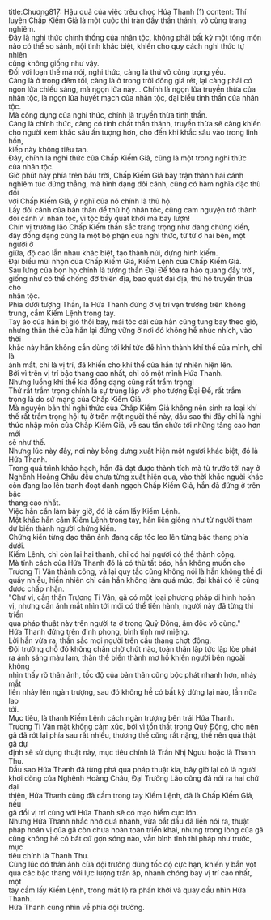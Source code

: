 title:Chương817: Hậu quả của việc trêu chọc Hứa Thanh (1)
content:
Thí luyện Chấp Kiếm Giả là một cuộc thi tràn đầy thần thánh, vô cùng trang<br>nghiêm.<br>Đây là nghi thức chính thống của nhân tộc, không phải bất kỳ một tông môn<br>nào có thể so sánh, nội tình khác biệt, khiến cho quy cách nghi thức tự nhiên<br>cũng không giống như vậy.<br>Đối với loạn thế mà nói, nghi thức, càng là thứ vô cùng trọng yếu.<br>Càng là ở trong đêm tối, càng là ở trong trời đông giá rét, lại càng phải có<br>ngọn lửa chiếu sáng, mà ngọn lửa này... Chính là ngọn lửa truyền thừa của<br>nhân tộc, là ngọn lửa huyết mạch của nhân tộc, đại biểu tinh thần của nhân tộc.<br>Mà công dụng của nghi thức, chính là truyền thừa tinh thần.<br>Càng là chính thức, càng có tính chất thần thánh, truyền thừa sẽ càng khiến<br>cho người xem khắc sâu ấn tượng hơn, cho đến khi khắc sâu vào trong linh hồn,<br>kiếp này không tiêu tan.<br>Đây, chính là nghi thức của Chấp Kiếm Giả, cũng là một trong nghi thức<br>của nhân tộc.<br>Giờ phút này phía trên bầu trời, Chấp Kiếm Giả bày trận thành hai cánh<br>nghiêm túc đứng thẳng, mà hình dạng đôi cánh, cũng có hàm nghĩa đặc thù đối<br>với Chấp Kiếm Giả, ý nghĩ của nó chính là thủ hộ.<br>Lấy đôi cánh của bản thân để thủ hộ nhân tộc, cũng cam nguyện trở thành<br>đôi cánh vì nhân tộc, vì tộc bầy quật khởi mà bay lượn!<br>Chín vị trưởng lão Chấp Kiếm thần sắc trang trọng như đang chứng kiến,<br>đây đồng dạng cũng là một bộ phận của nghi thức, tứ tứ ở hai bên, một người ở<br>giữa, độ cao lẫn nhau khác biệt, tạo thành núi, dựng hình kiếm.<br>Đại biểu mũi nhọn của Chấp Kiếm Giả, Kiếm Lệnh của Chấp Kiếm Giả.<br>Sau lưng của bọn họ chính là tượng thần Đại Đế tỏa ra hào quang đầy trời,<br>giống như có thể chống đỡ thiên địa, bao quát đại địa, thủ hộ truyền thừa cho<br>nhân tộc.<br>Phía dưới tượng Thần, là Hứa Thanh đứng ở vị trí vạn trượng trên không<br>trung, cầm Kiếm Lệnh trong tay.<br>Tay áo của hắn bị gió thổi bay, mái tóc dài của hắn cũng tung bay theo gió,<br>nhưng thân thể của hắn lại đứng vững ở nơi đó không hề nhúc nhích, vào thời<br>khắc này hắn không cần dùng tới khí tức để hình thành khí thế của mình, chỉ là<br>ánh mắt, chỉ là vị trí, đã khiến cho khí thế của hắn tự nhiên hiện lên.<br>Bởi vì trên vị trí bậc thang cao nhất, chỉ có một mình Hứa Thanh.<br>Nhưng luồng khí thế kia đồng dạng cũng rất trầm trọng!<br>Thứ rất trầm trọng chính là sự trùng lập với pho tượng Đại Đế, rất trầm<br>trọng là do sứ mạng của Chấp Kiếm Giả.<br>Mà nguyên bản thì nghi thức của Chấp Kiếm Giả không nên sinh ra loại khí<br>thế rất trầm trọng hội tụ ở trên một người thế này, dẫu sao thì đây chỉ là nghi<br>thức nhập môn của Chấp Kiếm Giả, về sau tấn chức tới những tầng cao hơn mới<br>sẽ như thế.<br>Nhưng lúc này đây, nơi này bỗng dưng xuất hiện một người khác biệt, đó là<br>Hứa Thanh.<br>Trong quá trình khảo hạch, hắn đã đạt được thành tích mà từ trước tới nay ở<br>Nghênh Hoàng Châu đều chưa từng xuất hiện qua, vào thời khắc người khác<br>còn đang lao lên tranh đoạt danh ngạch Chấp Kiếm Giả, hắn đã đứng ở trên bậc<br>thang cao nhất.<br>Việc hắn cần làm bây giờ, đó là cầm lấy Kiếm Lệnh.<br>Một khắc hắn cầm Kiếm Lệnh trong tay, hắn liền giống như từ người tham<br>dự biến thành người chứng kiến.<br>Chứng kiến từng đạo thân ảnh đang cấp tốc leo lên từng bậc thang phía<br>dưới.<br>Kiếm Lệnh, chỉ còn lại hai thanh, chỉ có hai người có thể thành công.<br>Mà tính cách của Hứa Thanh đó là có thù tất báo, hắn không muốn cho<br>Trương Ti Vận thành công, vả lại quy tắc cũng không nói là hắn không thể đi<br>quấy nhiễu, hiển nhiên chỉ cần hắn không làm quá mức, đại khái có lẽ cũng<br>được chấp nhận.<br>"Chư vị, cẩn thận Trương Ti Vận, gã có một loại phương pháp di hình hoán<br>vị, nhưng cần ánh mắt nhìn tới mới có thể tiến hành, người này đã từng thi triển<br>qua pháp thuật này trên người ta ở trong Quỷ Động, âm độc vô cùng."<br>Hứa Thanh đứng trên đỉnh phong, bình tĩnh mở miệng.<br>Lời hắn vừa ra, thần sắc mọi người trên cầu thang chợt động.<br>Đội trưởng chỗ đó không chần chờ chút nào, toàn thân lập tức lập lòe phát<br>ra ánh sáng màu lam, thân thể biến thành mơ hồ khiến người bên ngoài không<br>nhìn thấy rõ thân ảnh, tốc độ của bản thân cũng bộc phát nhanh hơn, nháy mắt<br>liền nhảy lên ngàn trượng, sau đó không hề có bất kỳ dừng lại nào, lần nữa lao<br>tới.<br>Mục tiêu, là thanh Kiếm Lệnh cách ngàn trượng bên trái Hứa Thanh.<br>Trương Ti Vận mặt không cảm xúc, bởi vì tổn thất trong Quỷ Động, cho nên<br>gã đã rớt lại phía sau rất nhiều, thương thế cũng rất nặng, thế nên quả thật gã dự<br>định sẽ sử dụng thuật này, mục tiêu chính là Trần Nhị Ngưu hoặc là Thanh Thu.<br>Dẫu sao Hứa Thanh đã từng phá qua pháp thuật kia, bây giờ lại cò là người<br>khơi dòng của Nghênh Hoàng Châu, Đại Trưởng Lão cũng đã nói ra hai chữ đại<br>thiện, Hứa Thanh cũng đã cầm trong tay Kiếm Lệnh, đã là Chấp Kiếm Giả, nếu<br>gã đổi vị trí cùng với Hứa Thanh sẽ có mạo hiểm cực lớn.<br>Nhưng Hứa Thanh nhắc nhở quá nhanh, vừa bắt đầu đã liền nói ra, thuật<br>pháp hoán vị của gã còn chưa hoàn toàn triển khai, nhưng trong lòng của gã<br>cũng không hề có bất cứ gợn sóng nào, vẫn bình tĩnh thi pháp như trước, mục<br>tiêu chính là Thanh Thu.<br>Cùng lúc đó thân ảnh của đội trưởng dùng tốc độ cực hạn, khiến y bắn vọt<br>qua các bậc thang với lực lượng trấn áp, nhanh chóng bay vị trí cao nhất, một<br>tay cầm lấy Kiếm Lệnh, trong mắt lộ ra phấn khởi và quay đầu nhìn Hứa Thanh.<br>Hứa Thanh cũng nhìn về phía đội trưởng.
